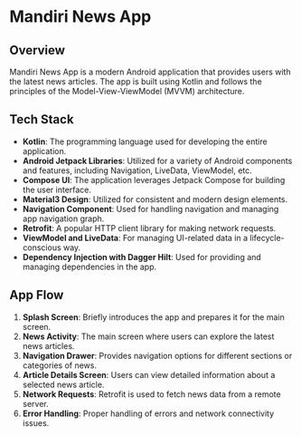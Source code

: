 # Mandiri News App

## Overview

Mandiri News App is a modern Android application that provides users with the latest news articles. The app is built using Kotlin and follows the principles of the Model-View-ViewModel (MVVM) architecture.

## Tech Stack

- **Kotlin**: The programming language used for developing the entire application.
- **Android Jetpack Libraries**: Utilized for a variety of Android components and features, including Navigation, LiveData, ViewModel, etc.
- **Compose UI**: The application leverages Jetpack Compose for building the user interface.
- **Material3 Design**: Utilized for consistent and modern design elements.
- **Navigation Component**: Used for handling navigation and managing app navigation graph.
- **Retrofit**: A popular HTTP client library for making network requests.
- **ViewModel and LiveData**: For managing UI-related data in a lifecycle-conscious way.
- **Dependency Injection with Dagger Hilt**: Used for providing and managing dependencies in the app.

## App Flow

1. **Splash Screen**: Briefly introduces the app and prepares it for the main screen.
2. **News Activity**: The main screen where users can explore the latest news articles.
3. **Navigation Drawer**: Provides navigation options for different sections or categories of news.
4. **Article Details Screen**: Users can view detailed information about a selected news article.
5. **Network Requests**: Retrofit is used to fetch news data from a remote server.
6. **Error Handling**: Proper handling of errors and network connectivity issues.

